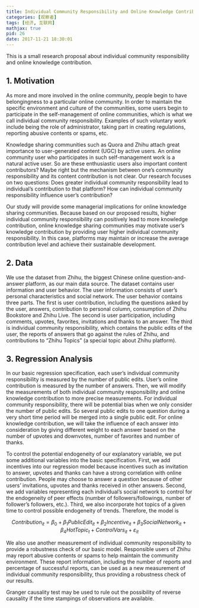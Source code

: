 ```yaml
---
title: Individual Community Responsibility and Online Knowledge Contribution
categories: [观察者]
tags: [经济, 互联网]
mathjax: true
pid: 26
date: 2017-11-21 18:30:01
---
```


This is a small research proposal about individual community responsibility and online knowledge contribution.

## 1. Motivation

As more and more involved in the online community, people begin to have belongingness to a particular online community. In order to maintain the specific environment and culture of the communities, some users begin to participate in the self-management of online communities, which is what we call individual community responsibility. Examples of such voluntary work include being the role of administrator, taking part in creating regulations, reporting abusive contents or spams, etc. 
<!--more-->

Knowledge sharing communities such as Quora and Zhihu attach great importance to user-generated content (UGC) by active users. An online community user who participates in such self-management work is a natural active user. So are these enthusiastic users also important content contributors? Maybe right but the mechanism between one’s community responsibility and its content contribution is not clear. Our research focuses on two questions: Does greater individual community responsibility lead to individual’s contribution to that platform? How can individual community responsibility influence user’s contribution? 

Our study will provide some managerial implications for online knowledge sharing communities. Because based on our proposed results, higher individual community responsibility can positively lead to more knowledge contribution, online knowledge sharing communities may motivate user’s knowledge contribution by providing user higher individual community responsibility. In this case, platforms may maintain or increase the average contribution level and achieve their sustainable development.

## 2. Data

We use the dataset from Zhihu, the biggest Chinese online question-and-answer platform, as our main data source. The dataset contains user information and user behavior. The user information consists of user’s personal characteristics and social network. The user behavior contains three parts. The first is user contribution, including the questions asked by the user, answers, contribution to personal column, consumption of Zhihu Bookstore and Zhihu Live. The second is user participation, including comments, upvotes, favorites, invitations and thanks to an answer. The third is individual community responsibility, which contains the public edits of the user, the reports of answers that go against the rules of Zhihu, and contributions to “Zhihu Topics” (a special topic about Zhihu platform).

## 3. Regression Analysis

In our basic regression specification, each user’s individual community responsibility is measured by the number of public edits. User’s online contribution is measured by the number of answers. Then, we will modify the measurements of both individual community responsibility and online knowledge contribution to more precise measurements. For individual community responsibility, there will be potential bias when we only consider the number of public edits. So several public edits to one question during a very short time period will be merged into a single public edit. For online knowledge contribution, we will take the influence of each answer into consideration by giving different weight to each answer based on the number of upvotes and downvotes, number of favorites and number of thanks.

To control the potential endogeneity of our explanatory variable, we put some additional variables into the basic specification. First, we add incentives into our regression model because incentives such as invitation to answer, upvotes and thanks can have a strong correlation with online contribution. People may choose to answer a question because of other users’ invitations, upvotes and thanks received in other answers. Second, we add variables representing each individual’s social network to control for the endogeneity of peer effects (number of followers/followings, number of follower’s followers, etc.). Third, we also incorporate hot topics of a given time to control possible endogeneity of trends. Therefore, the model is

$$Contribution_{it}=\beta_0+\beta_1PublicEdit_{it}+\beta_2Incentive_{it}+\beta_3SocialNetwork_{it}+\beta_4HotTopic_t+ControlVars_{it}+\varepsilon_{it}$$

We also use another measurement of individual community responsibility to provide a robustness check of our basic model. Responsible users of Zhihu may report abusive contents or spams to help maintain the community environment. These report information, including the number of reports and percentage of successful reports, can be used as a new measurement of individual community responsibility, thus providing a robustness check of our results.

Granger causality test may be used to rule out the possibility of reverse causality if the time stampings of observations are available.
